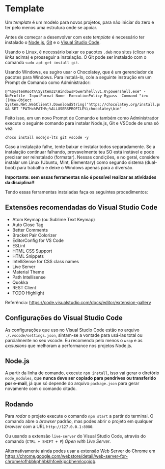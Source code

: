 # Template

Um _template_ é um modelo para novos projetos, para não iniciar do zero e ter pelo menos uma estrutura onde se apoiar.

Antes de começar a desenvolver com este _template_ é necessário ter instalado o [Node.js](https://nodejs.org/en/download/), [Git](https://git-scm.com/download/win)  e o [Visual Studio Code](https://code.visualstudio.com/).

Usando o Linux, é necessário baixar os pacotes `.deb` nos sites (clicar nos _links_ acima) e prosseguir a instalação. O Git pode ser instalado com o comando `sudo apt-get install git`.

Usando Windows, eu sugiro usar o Chocolatey, que é um gerenciador de pacotes para Windows. Para instalá-lo, cole a seguinte instrução em um Prompt de Comando como Administrador:

```plain
@"%SystemRoot%\System32\WindowsPowerShell\v1.0\powershell.exe" -NoProfile -InputFormat None -ExecutionPolicy Bypass -Command "iex ((New-Object System.Net.WebClient).DownloadString('https://chocolatey.org/install.ps1'))" && SET "PATH=%PATH%;%ALLUSERSPROFILE%\chocolatey\bin"
```

Feito isso, em um novo Prompt de Comando e também como Administrador execute o seguinte comando para instalar Node.js, Git e VSCode de uma só vez:

```plain
choco install nodejs-lts git vscode -y
```

Caso a instalação falhe, tente baixar e instalar todos separadamente. Se a instalação continuar falhando, provavelmente teu SO está instável e pode precisar ser reinstalado (formatar). Nessas condições, e no geral, considere instalar um Linux (Ubuntu, Mint, Elementary) como segundo sistema (dual-boot) para trabalho e deixe o Windows apenas para a diversão.

**Importante: sem essas ferramentas não é possível realizar as atividades da disciplina!!**

Tendo essas ferramentas instaladas faça os seguintes procedimentos:

## Extensões recomendadas do Visual Studio Code

- Atom Keymap (ou Sublime Text Keymap)
- Auto Close Tag
- Better Comments
- Bracket Pair Colorizer
- EditorConfig for VS Code
- ESLint
- HTML CSS Support
- HTML Snippets
- IntelliSense for CSS class names
- Live Server
- Material Theme
- Path Intellisense
- Quokka
- REST Client
- TODO Highlight

Referência: <https://code.visualstudio.com/docs/editor/extension-gallery>

## Configurações do Visual Studio Code

As configurações que uso no Visual Studio Code estão no arquivo `./.vscode/settings.json`, sintam-se a vontade para usá-las total ou parcialmente no seu vscode. Eu recomendo pelo menos o `wrap` e as _exclusions_ que melhoram a performance nos projetos Node.js.

## Node.js

A partir da linha de comando, execute `npm install`, isso vai gerar o diretório `node_modules`, que **nunca deve ser copiado para pendrives ou transferido por e-mail**, já que só depende do arquivo `package.json` para gerar novamente com o comando citado.

## Rodando

Para _rodar_ o projeto execute o comando `npm start` a partir do terminal. O comando abre o _browser_ padrão, mas podes abrir o projeto em qualquer _browser_ com a URL `http://127.0.0.1:8080`.

Ou usando a extensão `live-server` do Visual Studio Code, através do comando (`CTRL + SHIFT + P`) _Open with Live Server_.

Alternativamente ainda podes usar a extensão Web Server do Chrome em <https://chrome.google.com/webstore/detail/web-server-for-chrome/ofhbbkphhbklhfoeikjpcbhemlocgigb>.
